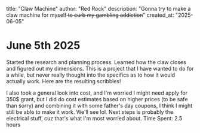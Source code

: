 title: "Claw Machine"
author: "Red Rock"
description: "Gonna try to make a claw machine for myself<s> to curb my gambling addiction</s>"
created_at: "2025-06-05"

# June 5th 2025

Started the research and planning process. Learned how the claw closes and figured out my dimensions. This is a project that I have wanted to do for a while, but never really thought into the specifics as to how it would actually work. Here are the resulting scribbles!

I also took a general look into cost, and I'm worried I might need apply for 350$ grant, but I did do cost estimates based on higher prices (to be safe than sorry) and combining it with some father's day coupons, I think I might still be able to make it work. We'll see lol. Next steps is probably the electrical stuff, cuz that's what I'm most worried about. 
Time Spent: 2.5 hours
